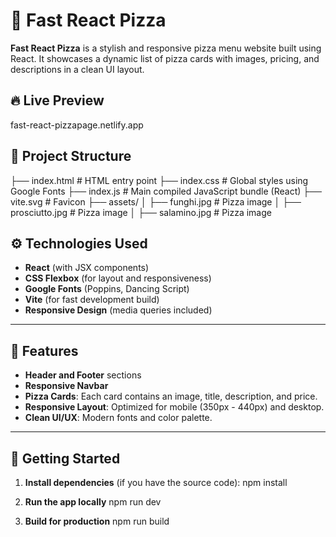 # 🍕 Fast React Pizza

**Fast React Pizza** is a stylish and responsive pizza menu website built using React. It showcases a dynamic list of pizza cards with images, pricing, and descriptions in a clean UI layout.

## 🔥 Live Preview
fast-react-pizzapage.netlify.app

## 📁 Project Structure

├── index.html # HTML entry point
├── index.css # Global styles using Google Fonts
├── index.js # Main compiled JavaScript bundle (React)
├── vite.svg # Favicon
├── assets/
│ ├── funghi.jpg # Pizza image
│ ├── prosciutto.jpg # Pizza image
│ ├── salamino.jpg # Pizza image

## ⚙️ Technologies Used

- **React** (with JSX components)
- **CSS Flexbox** (for layout and responsiveness)
- **Google Fonts** (Poppins, Dancing Script)
- **Vite** (for fast development build)
- **Responsive Design** (media queries included)

---

## 🎨 Features

- **Header and Footer** sections
- **Responsive Navbar**
- **Pizza Cards**: Each card contains an image, title, description, and price.
- **Responsive Layout**: Optimized for mobile (350px - 440px) and desktop.
- **Clean UI/UX**: Modern fonts and color palette.

---

## 🚀 Getting Started

1. **Install dependencies** (if you have the source code):
   npm install

2. **Run the app locally**
   npm run dev

3. **Build for production**
   npm run build
